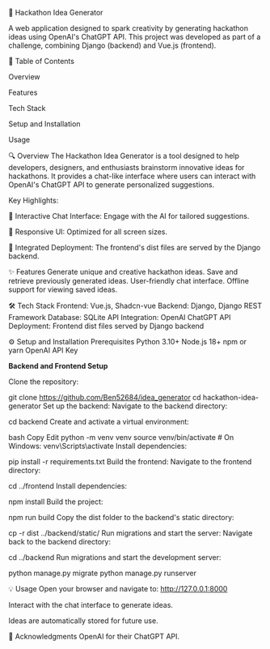 🚀 Hackathon Idea Generator

A web application designed to spark creativity by generating hackathon ideas using OpenAI's ChatGPT API. This project was developed as part of a challenge, combining Django (backend) and Vue.js (frontend).

📖 Table of Contents

Overview

Features

Tech Stack

Setup and Installation

Usage

🔍 Overview
The Hackathon Idea Generator is a tool designed to help developers, designers, and enthusiasts brainstorm innovative ideas for hackathons. It provides a chat-like interface where users can interact with OpenAI's ChatGPT API to generate personalized suggestions.

Key Highlights:

💬 Interactive Chat Interface: Engage with the AI for tailored suggestions.

📱 Responsive UI: Optimized for all screen sizes.

🔗 Integrated Deployment: The frontend's dist files are served by the Django backend.

✨ Features
Generate unique and creative hackathon ideas.
Save and retrieve previously generated ideas.
User-friendly chat interface.
Offline support for viewing saved ideas.

🛠️ Tech Stack
Frontend: Vue.js, Shadcn-vue
Backend: Django, Django REST Framework
Database: SQLite
API Integration: OpenAI ChatGPT API
Deployment: Frontend dist files served by Django backend

⚙️ Setup and Installation
Prerequisites
Python 3.10+
Node.js 18+
npm or yarn
OpenAI API Key

**Backend and Frontend Setup**

Clone the repository:

git clone https://github.com/Ben52684/idea_generator
cd hackathon-idea-generator
Set up the backend:
Navigate to the backend directory:

cd backend
Create and activate a virtual environment:

bash
Copy
Edit
python -m venv venv
source venv/bin/activate  # On Windows: venv\Scripts\activate
Install dependencies:

pip install -r requirements.txt
Build the frontend:
Navigate to the frontend directory:

cd ../frontend
Install dependencies:

npm install
Build the project:

npm run build
Copy the dist folder to the backend's static directory:

cp -r dist ../backend/static/
Run migrations and start the server:
Navigate back to the backend directory:

cd ../backend
Run migrations and start the development server:

python manage.py migrate
python manage.py runserver

💡 Usage
Open your browser and navigate to:
http://127.0.0.1:8000

Interact with the chat interface to generate ideas.

Ideas are automatically stored for future use.

🙌 Acknowledgments
OpenAI for their ChatGPT API.
